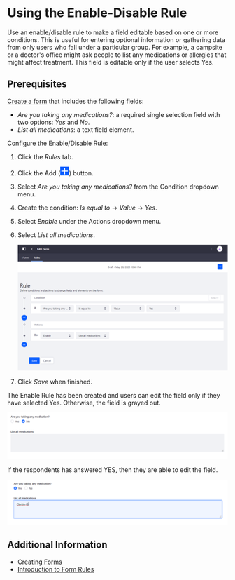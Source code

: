 # Using the Enable-Disable Rule

Use an enable/disable rule to make a field editable based on one or more conditions. This is useful for entering optional information or gathering data from only users who fall under a particular group. For example, a campsite or a doctor's office might ask people to list any medications or allergies that might affect treatment. This field is editable only if the user selects Yes.

## Prerequisites

[Create a form](../../creating-forms.md) that includes the following fields:

* _Are you taking any medications?_: a required single selection field with two options: _Yes_ and _No_.
* _List all medications_: a text field element.

Configure the Enable/Disable Rule:

1. Click the _Rules_ tab.
1. Click the Add (![Add](../../../../../images/icon-add.png)) button.
1. Select _Are you taking any medications?_ from the Condition dropdown menu.
1. Create the condition: _Is equal to_ &rarr; _Value_ &rarr; _Yes_.
1. Select _Enable_ under the Actions dropdown menu.
1. Select _List all medications_.

    ![Create the enable-disable rule based on the condition.](./using-the-enable-disable-rule/images/01.png)

1. Click _Save_ when finished.

The Enable Rule has been created and users can edit the field only if they have selected Yes. Otherwise, the field is grayed out.

![Create the enable-disable rule based on the condition.](./using-the-enable-disable-rule/images/02.png)

If the respondents has answered YES, then they are able to edit the field.

![Create the enable-disable rule based on the condition.](./using-the-enable-disable-rule/images/03.png)

## Additional Information

* [Creating Forms](../../creating-forms.md)
* [Introduction to Form Rules](./introduction-to-form-rules.md)
